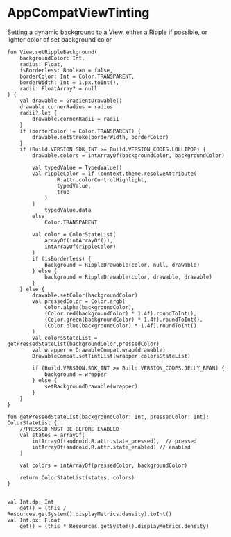 # AppCompatViewTinting
Setting a dynamic background to a View, either a Ripple if possible, or lighter color of set background color





    fun View.setRippleBackground(
        backgroundColor: Int,
        radius: Float,
        isBorderless: Boolean = false,
        borderColor: Int = Color.TRANSPARENT,
        borderWidth: Int = 1.px.toInt(),
        radii: FloatArray? = null
    ) {
        val drawable = GradientDrawable()
        drawable.cornerRadius = radius
        radii?.let {
            drawable.cornerRadii = radii
        }
        if (borderColor != Color.TRANSPARENT) {
            drawable.setStroke(borderWidth, borderColor)
        }
        if (Build.VERSION.SDK_INT >= Build.VERSION_CODES.LOLLIPOP) {
            drawable.colors = intArrayOf(backgroundColor, backgroundColor)

            val typedValue = TypedValue()
            val rippleColor = if (context.theme.resolveAttribute(
                    R.attr.colorControlHighlight,
                    typedValue,
                    true
                )
            )
                typedValue.data
            else
                Color.TRANSPARENT

            val color = ColorStateList(
                arrayOf(intArrayOf()),
                intArrayOf(rippleColor)
            )
            if (isBorderless) {
                background = RippleDrawable(color, null, drawable)
            } else {
                background = RippleDrawable(color, drawable, drawable)
            }
        } else {
            drawable.setColor(backgroundColor)
            val pressedColor = Color.argb(
                Color.alpha(backgroundColor),
                (Color.red(backgroundColor) * 1.4f).roundToInt(),
                (Color.green(backgroundColor) * 1.4f).roundToInt(),
                (Color.blue(backgroundColor) * 1.4f).roundToInt()
            )
            val colorsStateList = getPressedStateList(backgroundColor,pressedColor)
            val wrapper = DrawableCompat.wrap(drawable)
            DrawableCompat.setTintList(wrapper,colorsStateList)

            if (Build.VERSION.SDK_INT >= Build.VERSION_CODES.JELLY_BEAN) {
                background = wrapper
            } else {
                setBackgroundDrawable(wrapper)
            }
        }
    }

    fun getPressedStateList(backgroundColor: Int, pressedColor: Int): ColorStateList {
        //PRESSED MUST BE BEFORE ENABLED
        val states = arrayOf(
            intArrayOf(android.R.attr.state_pressed),  // pressed
            intArrayOf(android.R.attr.state_enabled) // enabled
        )

        val colors = intArrayOf(pressedColor, backgroundColor)

        return ColorStateList(states, colors)
    }


    val Int.dp: Int
        get() = (this / Resources.getSystem().displayMetrics.density).toInt()
    val Int.px: Float
        get() = (this * Resources.getSystem().displayMetrics.density)
